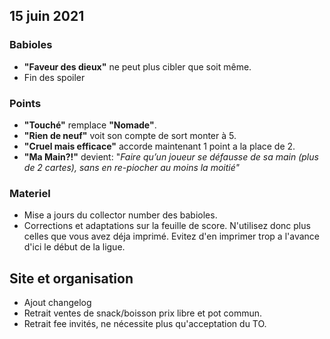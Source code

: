 ## 15 juin 2021

### Babioles

- **"Faveur des dieux"** ne peut plus cibler que soit même.
- Fin des spoiler

### Points

- **"Touché"** remplace **"Nomade"**.
- **"Rien de neuf"** voit son compte de sort monter à 5.
- **"Cruel mais efficace"** accorde maintenant 1 point a la place de 2.
- **"Ma Main?!"** devient: "*Faire qu’un joueur se défausse de sa main (plus de 2 cartes), sans en re-piocher au moins la moitié"*

### Materiel

- Mise a jours du collector number des babioles.
- Corrections et adaptations sur la feuille de score. N'utilisez donc plus celles que vous avez déja imprimé. Evitez d'en imprimer trop a l'avance d'ici le début de la ligue.

## Site et organisation

- Ajout changelog
- Retrait ventes de snack/boisson prix libre et pot commun.
- Retrait fee invités, ne nécessite plus qu'acceptation du TO.